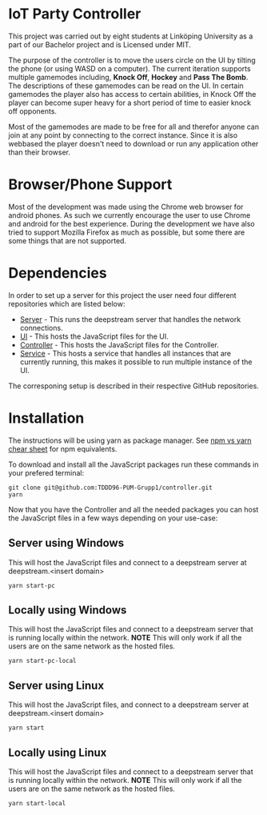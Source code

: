 # IoT Party Controller 
This project was carried out by eight students at Linköping University as a part of our Bachelor project and is Licensed
under MIT.

The purpose of the controller is to move the users circle on the UI by tilting the phone (or using WASD on a computer). The current iteration supports multiple gamemodes including, **Knock Off**, **Hockey** and **Pass The Bomb**. The descriptions of these gamemodes can be read on the UI. In certain gamemodes the player also has access to certain abilities, in Knock Off the player can become super heavy for a short period of time to easier knock off opponents.

Most of the gamemodes are made to be free for all and therefor anyone can join at any point by connecting to the correct instance. Since it is also webbased the player doesn't need to download or run any application other than their browser.

# Browser/Phone Support
Most of the development was made using the Chrome web browser for android phones. As such we currently encourage the user to use Chrome and android for the best experience. 
During the development we have also tried to support Mozilla Firefox as much as possible, but some there are some things that are not supported.

# Dependencies 
In order to set up a server for this project the user need four different repositories which are listed below:
* [Server](https://github.com/TDDD96-PUM-Grupp1/server) - This runs the deepstream server that handles the network connections.
* [UI](https://github.com/TDDD96-PUM-Grupp1/ui) - This hosts the JavaScript files for the UI.
* [Controller](https://github.com/TDDD96-PUM-Grupp1/services) - This hosts the JavaScript files for the Controller.
* [Service](https://github.com/TDDD96-PUM-Grupp1/services) - This hosts a service that handles all instances that are currently running, this makes it possible to run multiple instance of the UI.

The corresponing setup is described in their respective GitHub repositories.

# Installation
The instructions will be using yarn as package manager. See [npm vs yarn chear sheet](https://shift.infinite.red/npm-vs-yarn-cheat-sheet-8755b092e5cc) for npm equivalents.

To download and install all the JavaScript packages run these commands in your prefered terminal:

```
git clone git@github.com:TDDD96-PUM-Grupp1/controller.git
yarn
```
Now that you have the Controller and all the needed packages you can host the JavaScript files in a few ways depending on your use-case:

## Server using Windows
This will host the JavaScript files and connect to a deepstream server at deepstream.&lt;insert domain>
```
yarn start-pc
```

## Locally using Windows
This will host the JavaScript files and connect to a deepstream server that is running locally within the network.
**NOTE** This will only work if all the users are on the same network as the hosted files.
```
yarn start-pc-local
```

## Server using Linux
This will host the JavaScript files, and connect to a deepstream server at deepstream.&lt;insert domain>
```
yarn start
```

## Locally using Linux
This will host the JavaScript files and connect to a deepstream server that is running locally within the network.
**NOTE** This will only work if all the users are on the same network as the hosted files.
```
yarn start-local
```
